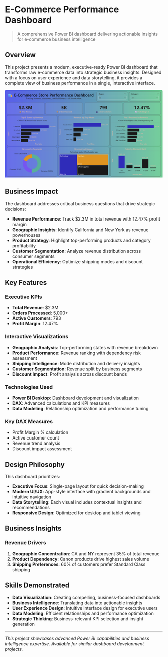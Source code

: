 # E-Commerce Performance Dashboard

> A comprehensive Power BI dashboard delivering actionable insights for e-commerce business intelligence

## Overview

This project presents a modern, executive-ready Power BI dashboard that transforms raw e-commerce data into strategic business insights. Designed with a focus on user experience and data storytelling, it provides a complete view of business performance in a single, interactive interface.

![E-Commerce Dashboard Preview](image.png)

## Business Impact

The dashboard addresses critical business questions that drive strategic decisions:

- **Revenue Performance**: Track $2.3M in total revenue with 12.47% profit margin
- **Geographic Insights**: Identify California and New York as revenue powerhouses  
- **Product Strategy**: Highlight top-performing products and category profitability
- **Customer Segmentation**: Analyze revenue distribution across consumer segments
- **Operational Efficiency**: Optimize shipping modes and discount strategies

## Key Features

### Executive KPIs
- **Total Revenue**: $2.3M
- **Orders Processed**: 5,000+
- **Active Customers**: 793
- **Profit Margin**: 12.47%

### Interactive Visualizations
- **Geographic Analysis**: Top-performing states with revenue breakdown
- **Product Performance**: Revenue ranking with dependency risk assessment
- **Shipping Intelligence**: Mode distribution and delivery insights
- **Customer Segmentation**: Revenue split by business segments
- **Discount Impact**: Profit analysis across discount bands

### Technologies Used
- **Power BI Desktop**: Dashboard development and visualization
- **DAX**: Advanced calculations and KPI measures
- **Data Modeling**: Relationship optimization and performance tuning

### Key DAX Measures
- Profit Margin % calculation
- Active customer count
- Revenue trend analysis
- Discount impact assessment

## Design Philosophy

This dashboard prioritizes:
- **Executive Focus**: Single-page layout for quick decision-making
- **Modern UI/UX**: App-style interface with gradient backgrounds and intuitive navigation
- **Data Storytelling**: Each visual includes contextual insights and recommendations
- **Responsive Design**: Optimized for desktop and tablet viewing

## Business Insights

### Revenue Drivers
1. **Geographic Concentration**: CA and NY represent 35% of total revenue
2. **Product Dependency**: Canon products drive highest sales volume
3. **Shipping Preferences**: 60% of customers prefer Standard Class shipping

## Skills Demonstrated

- **Data Visualization**: Creating compelling, business-focused dashboards
- **Business Intelligence**: Translating data into actionable insights
- **User Experience Design**: Intuitive interface design for executive users
- **Data Modeling**: Efficient relationships and performance optimization
- **Strategic Thinking**: Business-relevant KPI selection and insight generation

---

*This project showcases advanced Power BI capabilities and business intelligence expertise. Available for similar dashboard development projects.*
